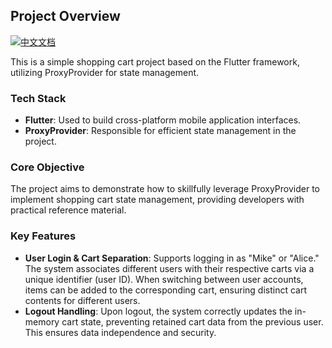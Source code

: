 ## Project Overview  

[![中文文档](https://img.shields.io/badge/文档-中文-blue?style=flat-square)](README_ZH.md)

This is a simple shopping cart project based on the Flutter framework, utilizing ProxyProvider for state management.  

### Tech Stack  
- **Flutter**: Used to build cross-platform mobile application interfaces.  
- **ProxyProvider**: Responsible for efficient state management in the project.  

### Core Objective  
The project aims to demonstrate how to skillfully leverage ProxyProvider to implement shopping cart state management, providing developers with practical reference material.  

### Key Features  
- **User Login & Cart Separation**: Supports logging in as "Mike" or "Alice." The system associates different users with their respective carts via a unique identifier (user ID). When switching between user accounts, items can be added to the corresponding cart, ensuring distinct cart contents for different users.  
- **Logout Handling**: Upon logout, the system correctly updates the in-memory cart state, preventing retained cart data from the previous user. This ensures data independence and security.